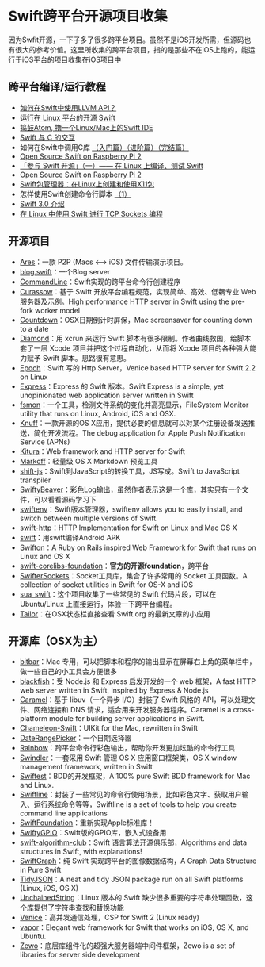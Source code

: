 # Swift跨平台开源项目收集
因为Swfit开源，一下子多了很多跨平台项目。虽然不是iOS开发所需，但源码也有很大的参考价值。这里所收集的跨平台项目，指的是那些不在iOS上跑的，能运行于iOS平台的项目收集在iOS项目中

## 跨平台编译/运行教程
- [如何在Swift中使用LLVM API？][1]
- [运行在 Linux 平台的开源 Swift][2]
- [捣鼓Atom, 撸一个Linux/Mac上的Swift IDE][3]
- [Swift 与 C 的交互][4]
- 如何在Swift中调用C库 [（入门篇）][5][（进阶篇）][6][（完结篇）][7]
- [Open Source Swift on Raspberry Pi 2][8]
- [「参与 Swift 开源」（一）—— 在 Linux 上编译、测试 Swift][9]
- [Open Source Swift on Raspberry Pi 2][10]
- [Swift包管理器：在Linux上创建和使用X11包][11]
- 怎样使用Swift创建命令行脚本 [（1）][12]
- [Swift 3.0 介绍][13]
- [在 Linux 中使用 Swift 进行 TCP Sockets 编程][14]

## 开源项目
- [Ares][15]：一款 P2P (Macs \<–\> iOS) 文件传输演示项目。
- [blog.swift][16]：一个Blog server
- [CommandLine][17]：Swift实现的跨平台命令行创建程序
- [Curassow][18]：基于 Swift 开放平台编程规范，实现简单、高效、低耦专业 Web 服务器及示例。High performance HTTP server in Swift using the pre-fork worker model
- [Countdown][19]：OSX日期倒计时屏保，Mac screensaver for counting down to a date
- [Diamond][20]：用 xcrun 来运行 Swift 脚本有很多限制。作者曲线救国，给脚本套了一层 Xcode 项目并把这个过程自动化，从而将 Xcode 项目的各种强大能力赋予 Swift 脚本。思路很有意思。
- [Epoch][21]：Swift 写的 Http Server，Venice based HTTP server for Swift 2.2 on Linux
- [Express][22]：Express 的 Swift 版本。Swift Express is a simple, yet unopinionated web application server written in Swift
- [fsmon][23]：一个工具，检测文件系统的变化并高亮显示，FileSystem Monitor utility that runs on Linux, Android, iOS and OSX.
- [Knuff][24]：一款开源的OS X应用，提供必要的信息就可以对某个注册设备发送推送，简化开发流程。The debug application for Apple Push Notification Service (APNs)
- [Kitura][25]：Web framework and HTTP server for Swift
- [Markoff][26]：轻量级 OS X Markdown 预览工具
- [shift-js][27]：Swift到JavaScript的转换工具，JS写成。Swift to JavaScript transpiler
- [SwiftyBeaver][28]：彩色Log输出，虽然作者表示这是一个库，其实只有一个文件，可以看看源码学习下
- [swiftenv][29]：Swift版本管理器，swiftenv allows you to easily install, and switch between multiple versions of Swift.
- [swift-http][30]：HTTP Implementation for Swift on Linux and Mac OS X
- [swift][31]：用swift编译Android APK
- [Swifton][32]：A Ruby on Rails inspired Web Framework for Swift that runs on Linux and OS X
- [swift-corelibs-foundation][33]：**官方的开源foundation**，跨平台
- [SwifterSockets][34]：Socket工具库，集合了许多常用的 Socket 工具函数。A collection of socket utilities in Swift for OS-X and iOS
- [sua\_swift][35]：这个项目收集了一些常见的 Swift 代码片段，可以在 Ubuntu/Linux 上直接运行，体验一下跨平台编程。
- [Tailor][36]：在OSX状态栏直接查看 Swift.org 的最新文章的小应用


## 开源库（OSX为主）
- [bitbar][37]：Mac 专用，可以把脚本和程序的输出显示在屏幕右上角的菜单栏中，做一些自己的小工具会方便很多
- [blackfish][38]：受 Node.js 和 Express 启发开发的一个 web 框架，A fast HTTP web server written in Swift, inspired by Express & Node.js
- [Caramel][39]：基于 libuv（一个异步 I/O）封装了 Swift 风格的 API，可以处理文件、网络连接和 DNS 请求，适合用来开发服务器程序。Caramel is a cross-platform module for building server applications in Swift.
- [Chameleon-Swift][40]：UIKit for the Mac, rewritten in Swift
- [DateRangePicker][41]：一个日期选择器
- [Rainbow][42]：跨平台命令行彩色输出，帮助你开发更加炫酷的命令行工具
- [Swindler][43]：一套采用 Swift 管理 OS X 应用窗口框架类，OS X window management framework, written in Swift
- [Swiftest][44]：BDD的开发框架，A 100% pure Swift BDD framework for Mac and Linux.
- [Swiftline][45]：封装了一些常见的命令行使用场景，比如彩色文字、获取用户输入、运行系统命令等等，Swiftline is a set of tools to help you create command line applications
- [SwiftFoundation][46]：重新实现Apple标准库！
- [SwiftyGPIO][47]：Swift版的GPIO库，嵌入式设备用
- [swift-algorithm-club][48]：Swift 语言算法开源俱乐部，Algorithms and data structures in Swift, with explanations!
- [SwiftGraph][49]：纯 Swift 实现跨平台的图像数据结构，A Graph Data Structure in Pure Swift
- [TidyJSON][50]：A neat and tidy JSON package run on all Swift platforms (Linux, iOS, OS X)
- [UnchainedString][51]：Linux 版本的 Swift 缺少很多重要的字符串处理函数，这个库提供了字符串查找和替换功能
- [Venice][52]：高并发通信处理，CSP for Swift 2 (Linux ready)
- [vapor][53]：Elegant web framework for Swift that works on iOS, OS X, and Ubuntu.
- [Zewo][54]：底层库组件化的超强大服务器端中间件框架，Zewo is a set of libraries for server side development

[1]:	http://www.csdn.net/article/2015-12-07/2826407-Swift
[2]:	http://swiftcafe.io/2015/12/11/swift-linux/ "运行在 Linux 平台的开源 Swift"
[3]:	http://ios.dog/simple-swift-ide-on-atom/ "[翻译]捣鼓Atom, 撸一个Linux/Mac上的Swift IDE"
[4]:	https://realm.io/cn/news/pragma-chris-eidhof-swift-c/ "Swift 与 C 的交互"
[5]:	http://hearrain.com/2015/12/850 "如何在Swift中调用C库（入门篇）"
[6]:	http://hearrain.com/2016/01/853 "如何在Swift中调用C库（进阶篇）"
[7]:	http://hearrain.com/2016/01/855 "如何在Swift中调用C库（完结篇）"
[8]:	http://dev.iachieved.it/iachievedit/open-source-swift-on-raspberry-pi-2/ "Open Source Swift on Raspberry Pi 2"
[9]:	https://autolayout.club/2016/01/01/%E3%80%8C%E5%8F%82%E4%B8%8E-Swift-%E5%BC%80%E6%BA%90%E3%80%8D%EF%BC%88%E4%B8%80%EF%BC%89%E2%80%94%E2%80%94-%E5%9C%A8-Linux-%E4%B8%8A%E7%BC%96%E8%AF%91%E3%80%81%E6%B5%8B%E8%AF%95-Swift/ "「参与 Swift 开源」（一）—— 在 Linux 上编译、测试 Swift"
[10]:	http://dev.iachieved.it/iachievedit/open-source-swift-on-raspberry-pi-2/ "Open Source Swift on Raspberry Pi 2"
[11]:	http://swift.gg/2016/01/13/swift-ubuntu-x11-window-app/ "Swift包管理器：在Linux上创建和使用X11包"
[12]:	http://www.cocoachina.com/swift/20160121/14966.html
[13]:	http://swift.gg/2016/02/25/introducing-swift-3-0/ "Swift 3.0 介绍"
[14]:	http://swift.gg/2016/03/01/tcp-sockets-with-swift-on-linux/ "在 Linux 中使用 Swift 进行 TCP Sockets 编程"
[15]:	https://github.com/indragiek/Ares "Ares"
[16]:	https://github.com/lexrus/blog.swift "blog.swift"
[17]:	https://github.com/jatoben/CommandLine "CommandLine"
[18]:	https://github.com/kylef/Curassow "Curassow"
[19]:	https://github.com/soffes/Countdown "Countdown"
[20]:	https://github.com/johnno1962/Diamond "Diamond"
[21]:	https://github.com/Zewo/Epoch "Epoch"
[22]:	https://github.com/crossroadlabs/Express "Express"
[23]:	https://github.com/nowsecure/fsmon "fsmon"
[24]:	https://github.com/KnuffApp/Knuff "Knuff"
[25]:	https://github.com/IBM-Swift/Kitura "Kitura"
[26]:	https://github.com/thoughtbot/Markoff "Markoff"
[27]:	https://github.com/shift-js/shift-js "shift-js"
[28]:	https://github.com/skreutzberger/SwiftyBeaver "SwiftyBeaver"
[29]:	https://github.com/kylef/swiftenv "swiftenv"
[30]:	https://github.com/huytd/swift-http "swift-http"
[31]:	https://github.com/SwiftAndroid/swift "swift"
[32]:	https://github.com/necolt/Swifton "Swifton"
[33]:	https://github.com/apple/swift-corelibs-foundation "swift-corelibs-foundation"
[34]:	https://github.com/Swiftrien/SwifterSockets "SwifterSockets"
[35]:	https://github.com/jpedrosa/sua_swift "sua_swift"
[36]:	https://github.com/kimar/Tailor "Tailor"
[37]:	https://github.com/matryer/bitbar "bitbar"
[38]:	https://github.com/elliottminns/blackfish "blackfish"
[39]:	https://github.com/CaramelForSwift/Caramel "Caramel"
[40]:	https://github.com/unifiedh/Chameleon-Swift "Chameleon-Swift"
[41]:	https://github.com/MrMage/DateRangePicker "DateRangePicker"
[42]:	https://github.com/onevcat/Rainbow "Rainbow"
[43]:	https://github.com/tmandry/Swindler "Swindler"
[44]:	https://github.com/bppr/Swiftest "Swiftest"
[45]:	https://github.com/Swiftline/Swiftline "Swiftline"
[46]:	https://github.com/PureSwift/SwiftFoundation "SwiftFoundation"
[47]:	https://github.com/uraimo/SwiftyGPIO "SwiftyGPIO"
[48]:	https://github.com/hollance/swift-algorithm-club "swift-algorithm-club"
[49]:	https://github.com/davecom/SwiftGraph "SwiftGraph"
[50]:	https://github.com/benloong/TidyJSON "TidyJSON"
[51]:	https://github.com/dunkelstern/UnchainedString "UnchainedString"
[52]:	https://github.com/Zewo/Venice "Venice"
[53]:	https://github.com/tannernelson/vapor "vapor"
[54]:	https://github.com/Zewo/Zewo "Zewo"